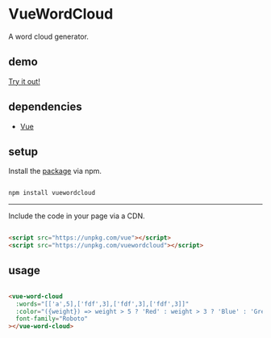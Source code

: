 # VueWordCloud

A word cloud generator.

## demo

[Try it out!](https://seregpie.github.io/VueWordCloud/)

## dependencies

- [Vue](https://github.com/vuejs/vue)

## setup

Install the [package](https://www.npmjs.com/package/vuewordcloud) via npm.

```sh

npm install vuewordcloud

```

---

Include the code in your page via a CDN.

```html

<script src="https://unpkg.com/vue"></script>
<script src="https://unpkg.com/vuewordcloud"></script>

```

## usage

```html

<vue-word-cloud
  :words="[['a',5],['fdf',3],['fdf',3],['fdf',3]]"
  :color="({weight}) => weight > 5 ? 'Red' : weight > 3 ? 'Blue' : 'Green'"
  font-family="Roboto"
></vue-word-cloud>

```
